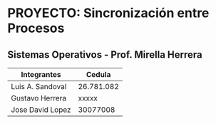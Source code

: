 

# PROYECTO: Sincronización entre Procesos
## Sistemas Operativos - Prof. Mirella Herrera


| Integrantes | Cedula |
| ------ | ------ |
| Luis A. Sandoval | 26.781.082 |
| Gustavo Herrera | xxxxx |
| Jose David Lopez | 30077008 |
